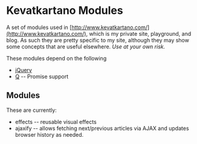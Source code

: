 Kevatkartano Modules
====================

A set of modules used in [http://www.kevatkartano.com/](http://www.kevatkartano.com/), which is my private site, playground, and blog. As such they are pretty specific to my site, although they may show some concepts that are useful elsewhere. *Use at your own risk.*

These modules depend on the following
* [jQuery](http://jquery.com)
* [Q](https://github.com/kriskowal/q) -- Promise support
	
Modules
-------
These are currently:
* effects -- reusable visual effects 
* ajaxify -- allows fetching next/previous articles via AJAX and updates browser history as needed.


